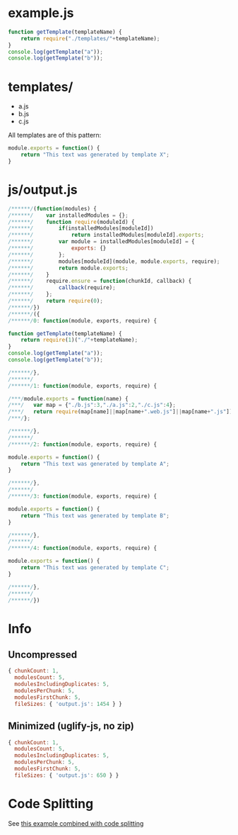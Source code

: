 # example.js

``` javascript
function getTemplate(templateName) {
	return require("./templates/"+templateName);
}
console.log(getTemplate("a"));
console.log(getTemplate("b"));
```

# templates/

* a.js
* b.js
* c.js

All templates are of this pattern:

``` javascript
module.exports = function() {
	return "This text was generated by template X";
}
```

# js/output.js

``` javascript
/******/(function(modules) {
/******/	var installedModules = {};
/******/	function require(moduleId) {
/******/		if(installedModules[moduleId])
/******/			return installedModules[moduleId].exports;
/******/		var module = installedModules[moduleId] = {
/******/			exports: {}
/******/		};
/******/		modules[moduleId](module, module.exports, require);
/******/		return module.exports;
/******/	}
/******/	require.ensure = function(chunkId, callback) {
/******/		callback(require);
/******/	};
/******/	return require(0);
/******/})
/******/({
/******/0: function(module, exports, require) {

function getTemplate(templateName) {
	return require(1)("./"+templateName);
}
console.log(getTemplate("a"));
console.log(getTemplate("b"));

/******/},
/******/
/******/1: function(module, exports, require) {

/***/module.exports = function(name) {
/***/	var map = {"./b.js":3,"./a.js":2,"./c.js":4};
/***/	return require(map[name]||map[name+".web.js"]||map[name+".js"]);
/***/};

/******/},
/******/
/******/2: function(module, exports, require) {

module.exports = function() {
	return "This text was generated by template A";
}

/******/},
/******/
/******/3: function(module, exports, require) {

module.exports = function() {
	return "This text was generated by template B";
}

/******/},
/******/
/******/4: function(module, exports, require) {

module.exports = function() {
	return "This text was generated by template C";
}

/******/},
/******/
/******/})
```

# Info

## Uncompressed

``` javascript
{ chunkCount: 1,
  modulesCount: 5,
  modulesIncludingDuplicates: 5,
  modulesPerChunk: 5,
  modulesFirstChunk: 5,
  fileSizes: { 'output.js': 1454 } }
```

## Minimized (uglify-js, no zip)

``` javascript
{ chunkCount: 1,
  modulesCount: 5,
  modulesIncludingDuplicates: 5,
  modulesPerChunk: 5,
  modulesFirstChunk: 5,
  fileSizes: { 'output.js': 650 } }
```

# Code Splitting

See [this example combined with code splitting](code-splitted-require.context)
